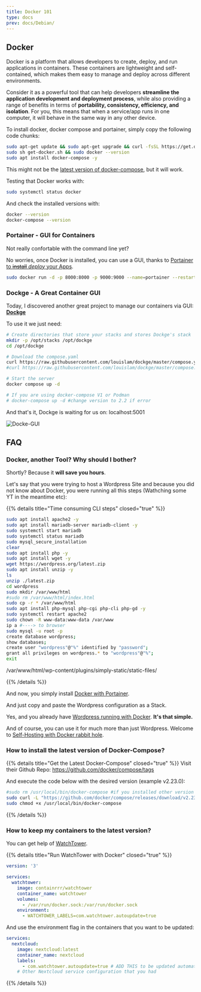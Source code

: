 ```yaml
---
title: Docker 101
type: docs
prev: docs/Debian/
---
```


## Docker

Docker is a platform that allows developers to create, deploy, and run applications in containers. These containers are lightweight and self-contained, which makes them easy to manage and deploy across different environments.

Consider it as a powerful tool that can help developers **streamline the application development and deployment process**, while also providing a range of benefits in terms of **portability, consistency, efficiency, and isolation**. For you, this means that when a service/app runs in one computer, it will behave in the same way in any other device.

To install docker, docker compose and portainer, simply copy the following code chunks:

```sh
sudo apt-get update && sudo apt-get upgrade && curl -fsSL https://get.docker.com -o get-docker.sh
sudo sh get-docker.sh && sudo docker --version
sudo apt install docker-compose -y
```

This might not be the [latest version of docker-compose](https://jalcocert.github.io/Linux/docs/debian/docker/#how-to-install-the-latest-version-of-docker-compose), but it will work.

Testing that Docker works with:

```sh
sudo systemctl status docker
``` 

And check the installed versions with:

```sh
docker --version
docker-compose --version
```

### Portainer - GUI for Containers

Not really confortable with the command line yet? 

No worries, once Docker is installed, you can use a GUI, thanks to [Portainer to ~~install~~ *deploy* your Apps](https://fossengineer.com/selfhosting-portainer-docker/).

```sh
sudo docker run -d -p 8000:8000 -p 9000:9000 --name=portainer --restart=always -v /var/run/docker.sock:/var/run/docker.sock -v portainer_data:/data portainer/portainer-ce
```

### Dockge - A Great Container GUI

Today, I discovered another great project to manage our containers via GUI: **[Dockge](https://github.com/louislam/dockge)**

To use it we just need:

```sh
# Create directories that store your stacks and stores Dockge's stack
mkdir -p /opt/stacks /opt/dockge
cd /opt/dockge

# Download the compose.yaml
curl https://raw.githubusercontent.com/louislam/dockge/master/compose.yaml --output compose.yaml
#curl https://raw.githubusercontent.com/louislam/dockge/master/compose.yaml --output docker-compose.yaml

# Start the server
docker compose up -d

# If you are using docker-compose V1 or Podman
# docker-compose up -d #change version to 2.2 if error
```

And that's it, Dockge is waiting for us on: localhost:5001

![Docke-GUI](/images/dockge-gui.png)



## FAQ

### Docker, another Tool? Why should I bother?

Shortly? Because it **will save you hours**.

Let's say that you were trying to host a Wordpress Site and because you did not know about Docker, you were running all this steps (Wathching some YT in the meantime etc):


{{% details title="Time consuming CLI steps" closed="true" %}}


```sh
sudo apt install apache2 -y
sudo apt install mariadb-server mariadb-client -y
sudo systemctl start mariadb
sudo systemctl status mariadb
sudo mysql_secure_installation
clear
sudo apt install php -y
sudo apt install wget -y
wget https://wordpress.org/latest.zip
sudo apt install unzip -y
ls
unzip ./latest.zip
cd wordpress
sudo mkdir /var/www/html
#sudo rm /var/www/html/index.html
sudo cp -r * /var/www/html
sudo apt install php-mysql php-cgi php-cli php-gd -y
sudo systemctl restart apache2
sudo chown -R www-data:www-data /var/www
ip a #----> to browser
sudo mysql -u root -p
create database wordpress;
show databases;
create user "wordpress"@"%" identified by "password";
grant all privileges on wordpress.* to "wordpress"@"%";
exit
```

/var/www/html/wp-content/plugins/simply-static/static-files/

{{% /details %}}

And now, you simply install [Docker with Portainer](https://fossengineer.com/selfhosting-portainer-docker/).

And just copy and paste the Wordpress configuration as a Stack. 

Yes, and you already have [Wordpress running with Docker](https://fossengineer.com/selfhosting-wordpress-docker/). **It's that simple.**

And of course, you can use it for much more than just Wordpress. Welcome to [Self-Hosting with Docker rabbit hole](https://fossengineer.com/tags/self-hosting/).


### How to install the latest version of Docker-Compose?


{{% details title="Get the Latest Docker-Compose" closed="true" %}}
Visit their Github Repo: <https://github.com/docker/compose/tags>

And execute the code below with the desired version (example v2.23.0):

```sh
#sudo rm /usr/local/bin/docker-compose #if you installed other version before
sudo curl -L "https://github.com/docker/compose/releases/download/v2.23.0/docker-compose-$(uname -s)-$(uname -m)" -o /usr/local/bin/docker-compose
sudo chmod +x /usr/local/bin/docker-compose
```
{{% /details %}}

### How to keep my containers to the latest version?

You can get help of [WatchTower](https://containrrr.dev/watchtower/).

{{% details title="Run WatchTower with Docker" closed="true" %}}


```yml
version: '3'

services:
  watchtower:
    image: containrrr/watchtower
    container_name: watchtower
    volumes:
      - /var/run/docker.sock:/var/run/docker.sock
    environment:
      - WATCHTOWER_LABELS=com.watchtower.autoupdate=true
```

And use the environment flag in the containers that you want to be updated:


```yml
services:
  nextcloud:
    image: nextcloud:latest
    container_name: nextcloud
    labels:
      - com.watchtower.autoupdate=true # ADD THIS to be updated automatically by WT
    # Other Nextcloud service configuration that you had
```
{{% /details %}}